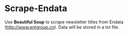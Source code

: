 # Scrape-Endata
Use <b>Beautiful Soup</b> to scrape newsletter titles from Endata (http://www.entgroup.cn). Data will be stored in a txt file.
